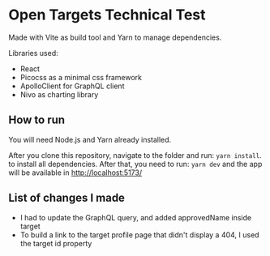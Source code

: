 # Open Targets Technical Test

Made with Vite as build tool and Yarn to manage dependencies.

Libraries used:

- React
- Picocss as a minimal css framework
- ApolloClient for GraphQL client
- Nivo as charting library

## How to run

You will need Node.js and Yarn already installed.

After you clone this repository, navigate to the folder and run:
`yarn install`.
to install all dependencies.
After that, you need to run:
`yarn dev`
and the app will be available in [http://localhost:5173/](http://localhost:5173/)

## List of changes I made

- I had to update the GraphQL query, and added approvedName inside target
- To build a link to the target profile page that didn't display a 404, I used the target id property
